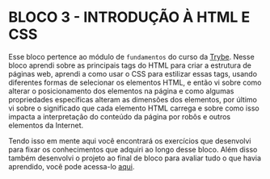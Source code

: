 # BLOCO 3 - INTRODUÇÃO À HTML E CSS

Esse bloco pertence ao módulo de `fundamentos` do curso da [Trybe](https://www.betrybe.com/). Nesse bloco aprendi sobre as principais tags do HTML para criar a estrutura de páginas web, aprendi a como usar o CSS para estilizar essas tags, usando diferentes formas de selecionar os elementos HTML, e então vi sobre como alterar o posicionamento dos elementos na página e como algumas propriedades especí­ficas alteram as dimensões dos elementos, por último vi sobre o significado que cada elemento HTML carrega e sobre como isso impacta a interpretação do conteúdo da página por robôs e outros elementos da Internet.

Tendo isso em mente aqui você encontrará os exercí­cios que desenvolvi para fixar os conhecimentos que adquiri ao longo desse bloco. Além disso também desenvolvi o projeto ao final de bloco para avaliar tudo o que havia aprendido, você pode acessa-lo [aqui](https://github.com/tryber/sd-022-a-project-lessons-learned/pull/133).
